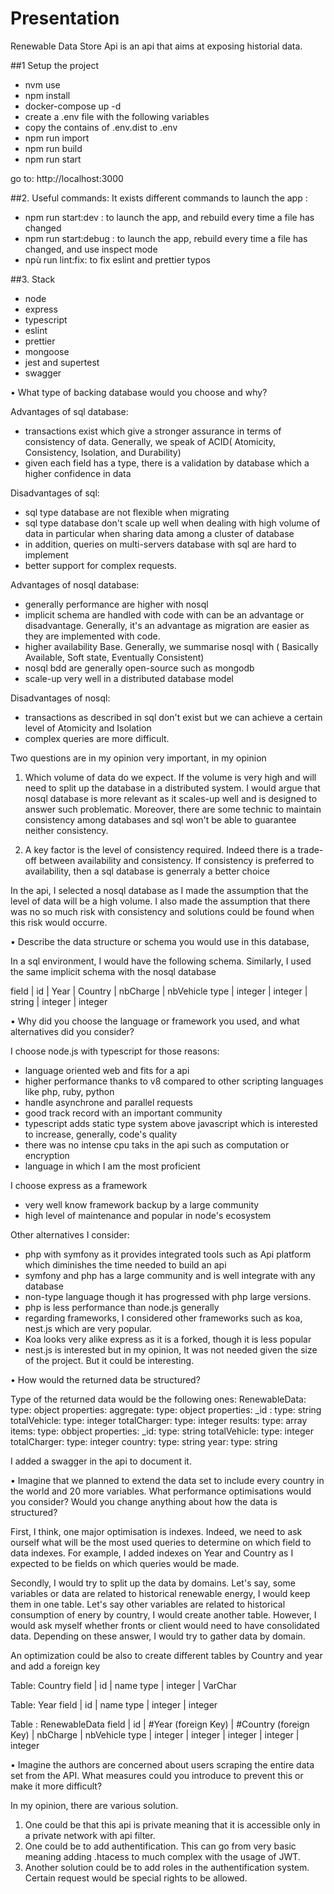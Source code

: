 # Presentation

Renewable Data Store Api is an api that aims at exposing historial data.

##1 Setup the project
- nvm use
- npm install
- docker-compose up -d
- create a .env file with the following variables
- copy the contains of .env.dist to .env
- npm run import
- npm run build
- npm run start

go to: http://localhost:3000

##2. Useful commands:
It exists different commands to launch the app :
- npm run start:dev : to launch the app, and rebuild every time a file has changed
- npm run start:debug : to launch the app, rebuild every time a file has changed, and use inspect mode
- npù run lint:fix: to fix eslint and prettier typos 

##3. Stack
- node
- express
- typescript
- eslint
- prettier
- mongoose
- jest and supertest
- swagger


•	What type of backing database would you choose and why?

Advantages of sql database:
- transactions exist which give a stronger assurance in terms of consistency of data. Generally, we speak of ACID( Atomicity, Consistency, Isolation, and Durability)
- given each field has a type, there is a validation by database which a higher confidence in data

Disadvantages of sql:
- sql type database are not flexible when migrating
- sql type database don't scale up well when dealing with high volume of data in particular when sharing data among a cluster of database
- in addition, queries on multi-servers database with sql are hard to implement     
- better support for complex requests.

Advantages of nosql database:
- generally performance are higher with nosql
- implicit schema are handled with code with can be an advantage or disadvantage. Generally, it's an advantage as migration are easier as they are implemented with code.     
- higher availability Base. Generally, we summarise nosql with ( Basically Available, Soft state, Eventually Consistent)
- nosql bdd are generally open-source such as mongodb
- scale-up very well in a distributed database model

Disadvantages of nosql:
- transactions as described in sql don't exist but we can achieve a certain level of Atomicity and Isolation  
- complex queries are more difficult.

Two questions are in my opinion very important, in my opinion
1. Which volume of data do we expect. If the volume is very high and will need to split up the database in a distributed system. 
I would argue that nosql database is more relevant as it scales-up well and is designed to answer such problematic.
Moreover, there are some technic to maintain consistency among databases and sql won't be able to guarantee neither consistency. 

2. A key factor is the level of consistency required. Indeed there is a trade-off between availability and consistency. If consistency is preferred to availability, then a sql database is generraly a better choice

In the api, I selected a nosql database as I made the assumption that the level of data will be a high volume. I also made the assumption that there was no so much risk with consistency and solutions could be found when this risk would occurre.      


•	Describe the data structure or schema you would use in this database,

In a sql environment, I would have the following schema. Similarly, I used the same implicit schema with the nosql database

field | id       | Year     | Country  | nbCharge | nbVehicle
type  | integer  | integer  | string   | integer  | integer 


•	Why did you choose the language or framework you used, and what alternatives did you consider?

I choose node.js with typescript for those reasons:
- language oriented web and fits for a api
- higher performance thanks to v8 compared to other scripting languages like php, ruby, python 
- handle asynchrone and parallel requests
- good track record with an important community
- typescript adds static type system above javascript which is interested to increase, generally, code's quality
- there was no intense cpu taks in the api such as computation or encryption 
- language in which I am the most proficient

I choose express as a framework
- very well know framework backup by a large community
- high level of maintenance and popular in node's ecosystem

Other alternatives I consider:
- php with symfony as it provides integrated tools such as Api platform which diminishes the time needed to build an api
- symfony and php has a large community and is well integrate with any database
- non-type language though it has progressed with php large versions.
- php is less performance than node.js generally
- regarding frameworks, I considered other frameworks such as koa, nest.js which are very popular. 
- Koa looks very alike express as it is a forked, though it is less popular
- nest.js is interested but in my opinion, It was not needed given the size of the project. But it could be interesting.
 

•	How would the returned data be structured?

Type of the returned data would be the following ones:
RenewableData:
  type: object
  properties:
    aggregate:
      type: object
      properties:
        _id :
          type: string
        totalVehicle:
          type: integer
        totalCharger:
          type: integer
    results:
      type: array
      items:
        type: obbject
        properties:
          _id:
            type: string
          totalVehicle:
            type: integer
          totalCharger:
            type: integer
          country:
            type: string
          year:
            type: string

I added a swagger in the api to document it.


•	Imagine that we planned to extend the data set to include every country in the world and 20 more variables. 
What performance optimisations would you consider? 
Would you change anything about how the data is structured?

First, I think, one major optimisation is indexes. Indeed, we need to ask ourself what will be the most used queries to determine on which field to data indexes.
For example, I added indexes on Year and Country as I expected to be fields on which queries would be made.

Secondly, I would try to split up the data by domains. Let's say, some variables or data are related to historical renewable energy, I would keep them in one table. Let's say other variables are related to historical consumption of enery by country, I would create another table.
However, I would ask myself whether fronts or client would need to have consolidated data. Depending on these answer, I would try to gather data by domain. 

An optimization could be also to create different tables by Country and year and add a foreign key

Table: Country
field | id       | name 
type  | integer  | VarChar

Table: Year
field | id       | name 
type  | integer  | integer

Table : RenewableData
field | id       | #Year (foreign Key)  | #Country (foreign Key)  | nbCharge | nbVehicle
type  | integer  | integer              | integer                 | integer  | integer 


•	Imagine the authors are concerned about users scraping the entire data set from the API. What measures could you introduce to prevent this or make it more difficult?

In my opinion, there are various solution.
1. One could be that this api is private meaning that it is accessible only in a private network with api filter.
2. One could be to add authentification. This can go from very basic meaning adding .htacess to much complex with the usage of JWT.
3. Another solution could be to add roles in the authentification system. Certain request would be special rights to be allowed.  

